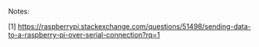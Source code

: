 Notes:

[1] https://raspberrypi.stackexchange.com/questions/51498/sending-data-to-a-raspberry-pi-over-serial-connection?rq=1